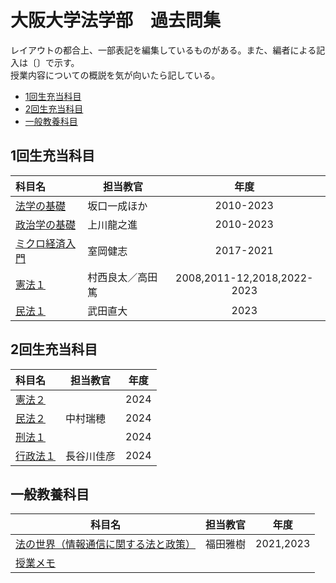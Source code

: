 # 大阪大学法学部　過去問集

レイアウトの都合上、一部表記を編集しているものがある。また、編者による記入は〔〕で示す。  
授業内容についての概説を気が向いたら記している。

- [1回生充当科目](#1回生充当科目)
- [2回生充当科目](#2回生充当科目)
- [一般教養科目](#一般教養科目)

## 1回生充当科目

|科目名|担当教官|年度|
|:-|-|:-:|
|[法学の基礎](pages/year1_freshman/law_basis.html)|坂口一成ほか|2010-2023|
|[政治学の基礎](pages/year1_freshman/politic_basis.html)|上川龍之進|2010-2023|
|[ミクロ経済入門](pages/year1_freshman/micro_primer.html)|室岡健志|2017-2021|
|[憲法１](pages/year1_freshman/constitution1.html)|村西良太／高田篤|2008,2011-12,2018,2022-2023|
|[民法１](pages/year1_freshman/civil_law1.html)|武田直大|2023|

## 2回生充当科目

|科目名|担当教官|年度|
|:-|-|:-:|
|[憲法２](pages/year2_sophomore/constitution2.html)||2024|
|[民法２](pages/year2_sophomore/civil_law2.html)|中村瑞穂|2024|
|[刑法１](pages/year2_sophomore/criminal_law1.html)||2024|
|[行政法１](pages/year2_sophomore/admin_law1.html)|長谷川佳彦|2024|

## 一般教養科目

|科目名|担当教官|年度|
|-|-|:-:|
|[法の世界（情報通信に関する法と政策）](pages/liberalarts/world_of_law_IT.html)|福田雅樹|2021,2023||||
|[授業メモ](pages/liberalarts/)|||
